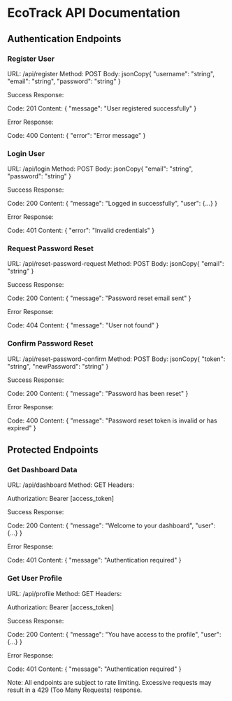 # EcoTrack API Documentation

## Authentication Endpoints

### Register User

URL: /api/register
Method: POST
Body:
jsonCopy{
  "username": "string",
  "email": "string",
  "password": "string"
}

Success Response:

Code: 201
Content: { "message": "User registered successfully" }


Error Response:

Code: 400
Content: { "error": "Error message" }



### Login User

URL: /api/login
Method: POST
Body:
jsonCopy{
  "email": "string",
  "password": "string"
}

Success Response:

Code: 200
Content: { "message": "Logged in successfully", "user": {...} }


Error Response:

Code: 401
Content: { "error": "Invalid credentials" }



### Request Password Reset

URL: /api/reset-password-request
Method: POST
Body:
jsonCopy{
  "email": "string"
}

Success Response:

Code: 200
Content: { "message": "Password reset email sent" }


Error Response:

Code: 404
Content: { "message": "User not found" }



### Confirm Password Reset

URL: /api/reset-password-confirm
Method: POST
Body:
jsonCopy{
  "token": "string",
  "newPassword": "string"
}

Success Response:

Code: 200
Content: { "message": "Password has been reset" }


Error Response:

Code: 400
Content: { "message": "Password reset token is invalid or has expired" }



## Protected Endpoints

### Get Dashboard Data

URL: /api/dashboard
Method: GET
Headers:

Authorization: Bearer [access_token]


Success Response:

Code: 200
Content: { "message": "Welcome to your dashboard", "user": {...} }


Error Response:

Code: 401
Content: { "message": "Authentication required" }



### Get User Profile

URL: /api/profile
Method: GET
Headers:

Authorization: Bearer [access_token]


Success Response:

Code: 200
Content: { "message": "You have access to the profile", "user": {...} }


Error Response:

Code: 401
Content: { "message": "Authentication required" }



Note: All endpoints are subject to rate limiting. Excessive requests may result in a 429 (Too Many Requests) response.